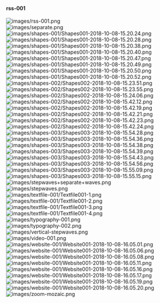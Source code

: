 #### rss-001
![images/rss-001.png](images/rss-001.png)<br>
![images/separate.png](images/separate.png)<br>
![images/shapes-001/Shapes001-2018-10-08-15.20.24.png](images/shapes-001/Shapes001-2018-10-08-15.20.24.png)<br>
![images/shapes-001/Shapes001-2018-10-08-15.20.28.png](images/shapes-001/Shapes001-2018-10-08-15.20.28.png)<br>
![images/shapes-001/Shapes001-2018-10-08-15.20.38.png](images/shapes-001/Shapes001-2018-10-08-15.20.38.png)<br>
![images/shapes-001/Shapes001-2018-10-08-15.20.40.png](images/shapes-001/Shapes001-2018-10-08-15.20.40.png)<br>
![images/shapes-001/Shapes001-2018-10-08-15.20.47.png](images/shapes-001/Shapes001-2018-10-08-15.20.47.png)<br>
![images/shapes-001/Shapes001-2018-10-08-15.20.49.png](images/shapes-001/Shapes001-2018-10-08-15.20.49.png)<br>
![images/shapes-001/Shapes001-2018-10-08-15.20.50.png](images/shapes-001/Shapes001-2018-10-08-15.20.50.png)<br>
![images/shapes-001/Shapes001-2018-10-08-15.20.52.png](images/shapes-001/Shapes001-2018-10-08-15.20.52.png)<br>
![images/shapes-002/Shapes002-2018-10-08-15.23.51.png](images/shapes-002/Shapes002-2018-10-08-15.23.51.png)<br>
![images/shapes-002/Shapes002-2018-10-08-15.23.55.png](images/shapes-002/Shapes002-2018-10-08-15.23.55.png)<br>
![images/shapes-002/Shapes002-2018-10-08-15.24.06.png](images/shapes-002/Shapes002-2018-10-08-15.24.06.png)<br>
![images/shapes-002/Shapes002-2018-10-08-15.42.12.png](images/shapes-002/Shapes002-2018-10-08-15.42.12.png)<br>
![images/shapes-002/Shapes002-2018-10-08-15.42.19.png](images/shapes-002/Shapes002-2018-10-08-15.42.19.png)<br>
![images/shapes-002/Shapes002-2018-10-08-15.42.21.png](images/shapes-002/Shapes002-2018-10-08-15.42.21.png)<br>
![images/shapes-002/Shapes002-2018-10-08-15.42.23.png](images/shapes-002/Shapes002-2018-10-08-15.42.23.png)<br>
![images/shapes-002/Shapes002-2018-10-08-15.42.24.png](images/shapes-002/Shapes002-2018-10-08-15.42.24.png)<br>
![images/shapes-003/Shapes003-2018-10-08-15.54.28.png](images/shapes-003/Shapes003-2018-10-08-15.54.28.png)<br>
![images/shapes-003/Shapes003-2018-10-08-15.54.36.png](images/shapes-003/Shapes003-2018-10-08-15.54.36.png)<br>
![images/shapes-003/Shapes003-2018-10-08-15.54.38.png](images/shapes-003/Shapes003-2018-10-08-15.54.38.png)<br>
![images/shapes-003/Shapes003-2018-10-08-15.54.39.png](images/shapes-003/Shapes003-2018-10-08-15.54.39.png)<br>
![images/shapes-003/Shapes003-2018-10-08-15.54.43.png](images/shapes-003/Shapes003-2018-10-08-15.54.43.png)<br>
![images/shapes-003/Shapes003-2018-10-08-15.54.56.png](images/shapes-003/Shapes003-2018-10-08-15.54.56.png)<br>
![images/shapes-003/Shapes003-2018-10-08-15.55.09.png](images/shapes-003/Shapes003-2018-10-08-15.55.09.png)<br>
![images/shapes-003/Shapes003-2018-10-08-15.55.15.png](images/shapes-003/Shapes003-2018-10-08-15.55.15.png)<br>
![images/stepwaves+separate+waves.png](images/stepwaves+separate+waves.png)<br>
![images/stepwaves.png](images/stepwaves.png)<br>
![images/textfile-001/Textfile001-1.png](images/textfile-001/Textfile001-1.png)<br>
![images/textfile-001/Textfile001-2.png](images/textfile-001/Textfile001-2.png)<br>
![images/textfile-001/Textfile001-3.png](images/textfile-001/Textfile001-3.png)<br>
![images/textfile-001/Textfile001-4.png](images/textfile-001/Textfile001-4.png)<br>
![images/typography-001.png](images/typography-001.png)<br>
![images/typography-002.png](images/typography-002.png)<br>
![images/vertical-stepwaves.png](images/vertical-stepwaves.png)<br>
![images/video-001.png](images/video-001.png)<br>
![images/website-001/Website001-2018-10-08-16.05.01.png](images/website-001/Website001-2018-10-08-16.05.01.png)<br>
![images/website-001/Website001-2018-10-08-16.05.06.png](images/website-001/Website001-2018-10-08-16.05.06.png)<br>
![images/website-001/Website001-2018-10-08-16.05.08.png](images/website-001/Website001-2018-10-08-16.05.08.png)<br>
![images/website-001/Website001-2018-10-08-16.05.11.png](images/website-001/Website001-2018-10-08-16.05.11.png)<br>
![images/website-001/Website001-2018-10-08-16.05.16.png](images/website-001/Website001-2018-10-08-16.05.16.png)<br>
![images/website-001/Website001-2018-10-08-16.05.17.png](images/website-001/Website001-2018-10-08-16.05.17.png)<br>
![images/website-001/Website001-2018-10-08-16.05.19.png](images/website-001/Website001-2018-10-08-16.05.19.png)<br>
![images/website-001/Website001-2018-10-08-16.05.20.png](images/website-001/Website001-2018-10-08-16.05.20.png)<br>
![images/zoom-mozaic.png](images/zoom-mozaic.png)<br>